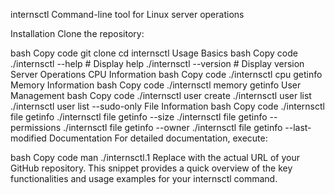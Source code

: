 internsctl
Command-line tool for Linux server operations

Installation
Clone the repository:

bash
Copy code
git clone <repository-url>
cd internsctl
Usage
Basics
bash
Copy code
./internsctl --help        # Display help
./internsctl --version     # Display version
Server Operations
CPU Information
bash
Copy code
./internsctl cpu getinfo
Memory Information
bash
Copy code
./internsctl memory getinfo
User Management
bash
Copy code
./internsctl user create <username>
./internsctl user list
./internsctl user list --sudo-only
File Information
bash
Copy code
./internsctl file getinfo <file-name>
./internsctl file getinfo --size <file-name>
./internsctl file getinfo --permissions <file-name>
./internsctl file getinfo --owner <file-name>
./internsctl file getinfo --last-modified <file-name>
Documentation
For detailed documentation, execute:

bash
Copy code
man ./internsctl.1
Replace <repository-url> with the actual URL of your GitHub repository. This snippet provides a quick overview of the key functionalities and usage examples for your internsctl command.
